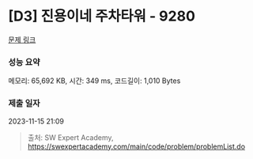# [D3] 진용이네 주차타워 - 9280 

[문제 링크](https://swexpertacademy.com/main/code/problem/problemDetail.do?contestProbId=AW9j74FacD0DFAUY) 

### 성능 요약

메모리: 65,692 KB, 시간: 349 ms, 코드길이: 1,010 Bytes

### 제출 일자

2023-11-15 21:09



> 출처: SW Expert Academy, https://swexpertacademy.com/main/code/problem/problemList.do